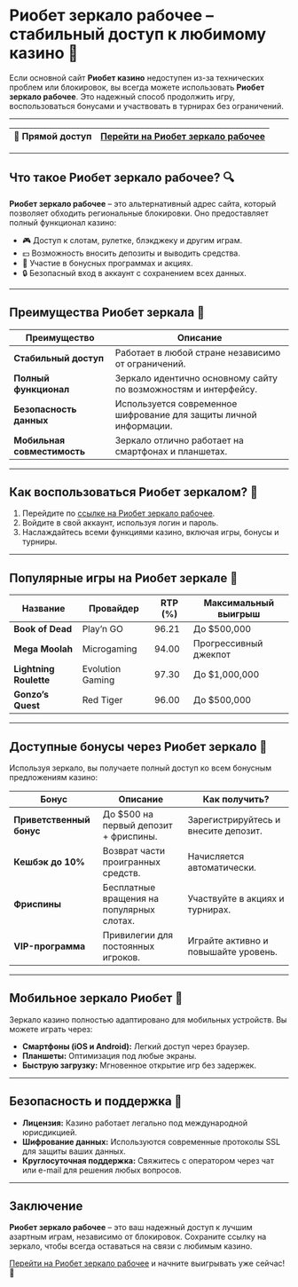 # Риобет зеркало рабочее – стабильный доступ к любимому казино 🎰

Если основной сайт **Риобет казино** недоступен из-за технических проблем или блокировок, вы всегда можете использовать **Риобет зеркало рабочее**. Это надежный способ продолжить игру, воспользоваться бонусами и участвовать в турнирах без ограничений.

---

| **🔗 Прямой доступ** | [Перейти на Риобет зеркало рабочее](https://brandplay.link/dtx89f2L) |
|----------------------|-------------------------------------------------------------------|

---

## Что такое Риобет зеркало рабочее? 🔍

**Риобет зеркало рабочее** – это альтернативный адрес сайта, который позволяет обходить региональные блокировки. Оно предоставляет полный функционал казино:

- 🎮 Доступ к слотам, рулетке, блэкджеку и другим играм.
- 💵 Возможность вносить депозиты и выводить средства.
- 🎁 Участие в бонусных программах и акциях.
- 🔒 Безопасный вход в аккаунт с сохранением всех данных.

---

## Преимущества Риобет зеркала 🌟

| **Преимущество**          | **Описание**                                                           |
|----------------------------|-----------------------------------------------------------------------|
| **Стабильный доступ**      | Работает в любой стране независимо от ограничений.                   |
| **Полный функционал**      | Зеркало идентично основному сайту по возможностям и интерфейсу.       |
| **Безопасность данных**    | Используется современное шифрование для защиты личной информации.    |
| **Мобильная совместимость**| Зеркало отлично работает на смартфонах и планшетах.                  |

---

## Как воспользоваться Риобет зеркалом? 🚀

1. Перейдите по [ссылке на Риобет зеркало рабочее](https://brandplay.link/dtx89f2L).
2. Войдите в свой аккаунт, используя логин и пароль.
3. Наслаждайтесь всеми функциями казино, включая игры, бонусы и турниры.

---

## Популярные игры на Риобет зеркале 🎰

| **Название**              | **Провайдер**   | **RTP (%)** | **Максимальный выигрыш** |
|---------------------------|-----------------|-------------|--------------------------|
| **Book of Dead**          | Play’n GO       | 96.21       | До $500,000             |
| **Mega Moolah**           | Microgaming     | 94.00       | Прогрессивный джекпот   |
| **Lightning Roulette**    | Evolution Gaming| 97.30       | До $1,000,000           |
| **Gonzo’s Quest**         | Red Tiger       | 96.00       | До $500,000             |

---

## Доступные бонусы через Риобет зеркало 🎁

Используя зеркало, вы получаете полный доступ ко всем бонусным предложениям казино:

| **Бонус**                 | **Описание**                                      | **Как получить?**                        |
|----------------------------|--------------------------------------------------|------------------------------------------|
| **Приветственный бонус**   | До $500 на первый депозит + фриспины.            | Зарегистрируйтесь и внесите депозит.     |
| **Кешбэк до 10%**          | Возврат части проигранных средств.               | Начисляется автоматически.               |
| **Фриспины**               | Бесплатные вращения на популярных слотах.        | Участвуйте в акциях и турнирах.          |
| **VIP-программа**          | Привилегии для постоянных игроков.               | Играйте активно и повышайте уровень.     |

---

## Мобильное зеркало Риобет 📱

Зеркало казино полностью адаптировано для мобильных устройств. Вы можете играть через:

- **Смартфоны (iOS и Android):** Легкий доступ через браузер.
- **Планшеты:** Оптимизация под любые экраны.
- **Быструю загрузку:** Мгновенное открытие игр без задержек.

---

## Безопасность и поддержка 🔐

- **Лицензия:** Казино работает легально под международной юрисдикцией.
- **Шифрование данных:** Используются современные протоколы SSL для защиты ваших данных.
- **Круглосуточная поддержка:** Свяжитесь с оператором через чат или e-mail для решения любых вопросов.

---

## Заключение

**Риобет зеркало рабочее** – это ваш надежный доступ к лучшим азартным играм, независимо от блокировок. Сохраните ссылку на зеркало, чтобы всегда оставаться на связи с любимым казино.

[Перейти на Риобет зеркало рабочее](https://brandplay.link/dtx89f2L) и начните выигрывать уже сейчас! 🎉
